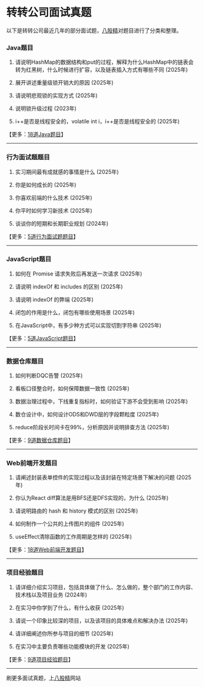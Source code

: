 # 转转公司面试真题

以下是转转公司最近几年的部分面试题，[八股精](https://www.bagujing.com)对题目进行了分类和整理。

### Java题目

1. 请说明HashMap的数据结构和put的过程，解释为什么HashMap中的链表会转为红黑树，什么时候进行扩容，以及链表插入方式有哪些不同 (2025年) 

2. 展开讲述重量级锁开销大的原因 (2025年) 

3. 请说明悲观锁的实现方式 (2025年) 

4. 说明锁升级过程 (2023年) 

5. i++是否是线程安全的，volatile int i，i++是否是线程安全的 (2025年) 

【更多：[18道Java题目](https://www.bagujing.com/companies)】


---

### 行为面试题题目

1. 实习期间最有成就感的事情是什么 (2025年) 

2. 你是如何成长的 (2025年) 

3. 你喜欢前端的什么技术 (2025年) 

4. 你平时如何学习新技术 (2025年) 

5. 谈谈你的短期和长期职业规划 (2024年) 

【更多：[5道行为面试题题目](https://www.bagujing.com/companies)】


---

### JavaScript题目

1. 如何在 Promise 请求失败后再发送一次请求 (2025年) 

2. 请说明 indexOf 和 includes 的区别 (2025年) 

3. 请说明 indexOf 的弊端 (2025年) 

4. 闭包的作用是什么，闭包有哪些使用场景 (2025年) 

5. 在JavaScript中，有多少种方式可以实现切割字符串 (2025年) 

【更多：[5道JavaScript题目](https://www.bagujing.com/companies)】


---

### 数据仓库题目

1. 如何判断DQC告警 (2025年) 

2. 看板口径整合时，如何保障数据一致性 (2025年) 

3. 数据治理过程中，下线重复指标时，如何验证下游不会受到影响 (2025年) 

4. 数仓设计中，如何设计ODS和DWD层的字段颗粒度 (2025年) 

5. reduce阶段长时间卡在99%，分析原因并说明排查方法 (2025年) 

【更多：[9道数据仓库题目](https://www.bagujing.com/companies)】


---

### Web前端开发题目

1. 请阐述封装表单控件的实现过程以及该封装在特定场景下解决的问题 (2025年) 

2. 你认为React diff算法是用BFS还是DFS实现的，为什么 (2025年) 

3. 请说明路由的 hash 和 history 模式的区别 (2025年) 

4. 如何制作一个公共的上传图片的组件 (2025年) 

5. useEffect清除函数的工作周期是怎样的 (2025年) 

【更多：[18道Web前端开发题目](https://www.bagujing.com/companies)】


---

### 项目经验题目

1. 请详细介绍实习项目，包括具体做了什么、怎么做的，整个部门的工作内容、技术栈以及项目业务 (2024年) 

2. 在实习中你学到了什么，有什么收获 (2025年) 

3. 请说一个印象比较深的项目，以及该项目的具体难点和解决办法 (2025年) 

4. 请详细阐述你所参与项目的细节 (2025年) 

5. 在实习中主要负责哪些功能模块的开发 (2025年) 

【更多：[9道项目经验题目](https://www.bagujing.com/companies)】


---

刷更多面试真题，上[八股精](https://www.bagujing.com)网站